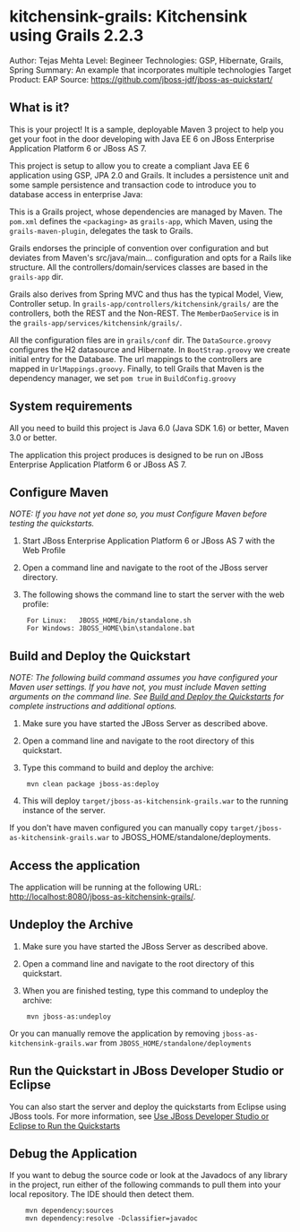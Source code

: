 kitchensink-grails: Kitchensink using Grails 2.2.3
====================================================================================
Author: Tejas Mehta
Level: Begineer
Technologies: GSP, Hibernate, Grails, Spring
Summary: An example that incorporates multiple technologies
Target Product: EAP
Source: <https://github.com/jboss-jdf/jboss-as-quickstart/>

What is it?
-----------

This is your project! It is a sample, deployable Maven 3 project to help you get your foot in the door developing with Java EE 6 on JBoss Enterprise Application Platform 6 or JBoss AS 7.

This project is setup to allow you to create a compliant Java EE 6 application using GSP, JPA 2.0 and Grails. It includes a persistence unit and some sample persistence and transaction code to introduce you to database access in enterprise Java:

This is a Grails project, whose dependencies are managed by Maven. The `pom.xml` defines the `<packaging>` as `grails-app`, which Maven, using the `grails-maven-plugin`, delegates the task to Grails.

Grails endorses the principle of convention over configuration and but deviates from Maven's src/java/main... configuration and opts for a Rails like structure. All the controllers/domain/services classes are based in the `grails-app` dir.

Grails also derives from Spring MVC and thus has the typical Model, View, Controller setup. In `grails-app/controllers/kitchensink/grails/` are the controllers, both the REST and the Non-REST. The `MemberDaoService` is in the `grails-app/services/kitchensink/grails/`.

All the configuration files are in `grails/conf` dir. The `DataSource.groovy` configures the H2 datasource and Hibernate. In `BootStrap.groovy` we create initial entry for the Database. The url mappings to the controllers are mapped in `UrlMappings.groovy`. Finally, to tell Grails that Maven is the dependency manager, we set `pom true` in `BuildConfig.groovy`

System requirements
-------------------

All you need to build this project is Java 6.0 (Java SDK 1.6) or better, Maven 3.0 or better.

The application this project produces is designed to be run on JBoss Enterprise Application Platform 6 or JBoss AS 7.

Configure Maven
---------------

_NOTE: If you have not yet done so, you must Configure Maven before testing the quickstarts._

1. Start JBoss Enterprise Application Platform 6 or JBoss AS 7 with the Web Profile
2. Open a command line and navigate to the root of the JBoss server directory.
3. The following shows the command line to start the server with the web profile:

        For Linux:   JBOSS_HOME/bin/standalone.sh
        For Windows: JBOSS_HOME\bin\standalone.bat

Build and Deploy the Quickstart
-------------------------------

_NOTE: The following build command assumes you have configured your Maven user settings. If you have not, you must include Maven setting arguments on the command line. See [Build and Deploy the Quickstarts](../README.md#build-and-deploy-the-quickstarts) for complete instructions and additional options._

1. Make sure you have started the JBoss Server as described above.
2. Open a command line and navigate to the root directory of this quickstart.
3. Type this command to build and deploy the archive:

        mvn clean package jboss-as:deploy

4. This will deploy `target/jboss-as-kitchensink-grails.war` to the running instance of the server.

If you don't have maven configured you can manually copy `target/jboss-as-kitchensink-grails.war` to JBOSS_HOME/standalone/deployments.

Access the application
----------------------

The application will be running at the following URL: <http://localhost:8080/jboss-as-kitchensink-grails/>.

Undeploy the Archive
----------------------

1. Make sure you have started the JBoss Server as described above.
2. Open a command line and navigate to the root directory of this quickstart.
3. When you are finished testing, type this command to undeploy the archive:

        mvn jboss-as:undeploy

Or you can manually remove the application by removing `jboss-as-kitchensink-grails.war` from `JBOSS_HOME/standalone/deployments`

Run the Quickstart in JBoss Developer Studio or Eclipse
-------------------------------------

You can also start the server and deploy the quickstarts from Eclipse using JBoss tools. For more information, see [Use JBoss Developer Studio or Eclipse to Run the Quickstarts](../README.md#use-jboss-developer-studio-or-eclipse-to-run-the-quickstarts)


Debug the Application
---------------------

If you want to debug the source code or look at the Javadocs of any library in the project, run either of the following commands to pull them into your local repository. The IDE should then detect them.

        mvn dependency:sources
        mvn dependency:resolve -Dclassifier=javadoc
